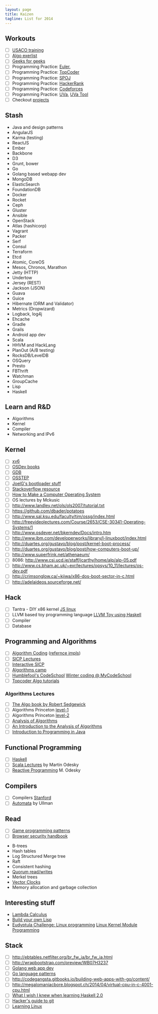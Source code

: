 ```yaml
---
layout: page
title: Kaizen
tagline: List for 2014
---
```


## Workouts

- [ ] [USACO training](http://train.usaco.org/usacogate)
- [ ] [Algo exerlist](https://code.google.com/p/prep/wiki/ExercisesList)
- [ ] [Geeks for geeks](http://www.geeksforgeeks.org/)
- [ ] Programming Practice: [Euler](http://projecteuler.net/),
- [ ] Programming Practice: [TopCoder](http://www.topcoder.com)
- [ ] Programming Practice: [SPOJ](http://www.spoj.com/)
- [ ] Programming Practice: [HackerRank](https://www.hackerrank.com/)
- [ ] Programming Practice: [Codeforces](http://codeforces.com/)
- [ ] Programming Practice: [UVa](http://uva.onlinejudge.org), [UVa Tool](http://uhunt.felix-halim.net/id/0)
- [ ] Checkout [projects](https://github.com/karan/Projects)

## Stash

- Java and design patterns
- AngularJS
- Karma (testing)
- ReactJS
- Ember
- Backbone
- D3
- Grunt, bower
- Go
- Golang based webapp dev
- MongoDB
- ElasticSearch
- FoundationDB
- Docker
- Rocket
- Ceph
- Gluster
- Ansible
- OpenStack
- Atlas (hashicorp)
- Vagrant
- Packer
- Serf
- Consul
- Terraform
- Etcd
- Atomic, CoreOS
- Mesos, Chronos, Marathon
- Jetty (HTTP)
- Undertow
- Jersey (REST)
- Jackson (JSON)
- Guava
- Guice
- Hibernate (ORM and Validator)
- Metrics (Dropwizard)
- Logback, log4j
- Ehcache
- Gradle
- Grails
- Android app dev
- Scala
- HHVM and HackLang
- PlanOut (A/B testing)
- RocksDB/LevelDB
- OSQuery
- Presto
- FBThrift
- Watchman
- GroupCache
- Lisp
- Haskell

## Learn and R&D

- Algorithms
- Kernel
- Compiler
- Networking and IPv6

## Kernel

- [ ] [xv6](http://pdos.csail.mit.edu/6.828/2012/xv6.html)
- [ ] [OSDev books](http://wiki.osdev.org/Books)
- [ ] [GDB](http://beej.us/guide/bggdb/)
- [ ] [OSSTEP](http://pages.cs.wisc.edu/~remzi/OSTEP/)
- [ ] [JoelG's bootloader stuff](http://joelgompert.com/OS/TableOfContents.htm)
- [ ] [Stackoverflow resource](http://stackoverflow.com/questions/43180/what-are-some-resources-for-getting-started-in-operating-system-development)
- [ ] [How to Make a Computer Operating System](http://samypesse.github.io/How-to-Make-a-Computer-Operating-System/)
- [ ] OS lectures by Mckusic
- [ ] http://www.landley.net/ols/ols2007/tutorial.txt
- [ ] https://github.com/dbader/potatoes
- [ ] http://www.sal.ksu.edu/faculty/tim/ossg/index.html
- [ ] http://freevideolectures.com/Course/2653/CSE-30341-Operating-Systems/1
- [ ] http://www.osdever.net/bkerndev/Docs/intro.htm
- [ ] http://www.ibm.com/developerworks/library/l-linuxboot/index.html
- [ ] http://duartes.org/gustavo/blog/post/kernel-boot-process/
- [ ] http://duartes.org/gustavo/blog/post/how-computers-boot-up/
- [ ] http://www.superfrink.net/athenaeum/
- [ ] 8086: http://www.csi.ucd.ie/staff/jcarthy/home/alp/alp-05.pdf
- [ ] http://www.cs.bham.ac.uk/~exr/lectures/opsys/10_11/lectures/os-dev.pdf
- [ ] http://crimsonglow.ca/~kjiwa/x86-dos-boot-sector-in-c.html
- [ ] http://adelaideos.sourceforge.net/

## Hack

- [ ] Tantra - DIY x86 kernel [JS linux](https://github.com/levskaya/jslinux-deobfuscated)
- [ ] LLVM based toy programming language [LLVM Toy using Haskell](http://www.stephendiehl.com/llvm/)
- [ ] Compiler
- [ ] Database

## Programming and Algorithms

- [ ] [Algorithm Coding](./algorithms.html) ([refernce impls](https://github.com/kennyledet/Algorithm-Implementations))
- [ ] [SICP Lectures](http://ocw.mit.edu/courses/electrical-engineering-and-computer-science/6-001-structure-and-interpretation-of-computer-programs-spring-2005/video-lectures/)
- [ ] [Interactive SICP](http://xuanji.appspot.com/isicp/index.html)
- [ ] [Algorithms camp](http://www.youtube.com/watch?v=vZ2Wn6Ly8Ok&playnext=1&list=PL713C10F05D6BB7BF)
- [ ] [Humblefool's CodeSchool](http://mycodeschool.com/problems) [Winter coding @ MyCodeSchool](http://wintercoding.mycodeschool.com/)
- [ ] [Topcoder Algo tutorials](http://community.topcoder.com/tc?module=Static&d1=tutorials&d2=alg_index)

### Algorithms Lectures

- [ ] [The Algo book by Robert Sedgewick](http://algs4.cs.princeton.edu/home/)
- [ ] Algorithms Princeton [level-1](https://class.coursera.org/algs4partI-003/lecture)
- [ ] Algorithms Princeton [level-2](https://class.coursera.org/algs4partII-002/lecture)
- [ ] [Analysis of Algorithms](https://www.coursera.org/course/aofa)
- [ ] [An Introduction to the Analysis of Algorithms](http://aofa.cs.princeton.edu/home/)
- [ ] [Introduction to Programming in Java](http://introcs.cs.princeton.edu/java/home/)

## Functional Programming

- [ ] [Haskell](http://www.scs.stanford.edu/11au-cs240h/)
- [ ] [Scala Lectures](https://class.coursera.org/progfun-003/lecture) by Martin Odesky
- [ ] [Reactive Programming](https://class.coursera.org/reactive-001/lecture) M. Odesky

## Compilers

- [ ] Compilers [Stanford](https://class.coursera.org/compilers-003/lecture)
- [ ] [Automata](https://class.coursera.org/automata-002/lecture) by Ullman

## Read

- [ ] [Game programming patterns](http://gameprogrammingpatterns.com/index.html)
- [ ] [Browser security handbook](https://code.google.com/p/browsersec/wiki/Part1)
- B-trees
- Hash tables
- Log Structured Merge tree
- Raft
- Consistent hashing
- [Quorum read/writes](https://en.wikipedia.org/wiki/Quorum_%28distributed_computing%29)
- Merkel trees
- [Vector Clocks](https://en.wikipedia.org/wiki/Vector_clock)
- Memory allocation and garbage collection

## Interesting stuff

- [Lambda Calculus](https://www.youtube.com/playlist?list=PL4A05CF0478DAD704)
- [Build your own Lisp](http://www.buildyourownlisp.com/contents)
- [Eudyptula Challenge: Linux programming](http://eudyptula-challenge.org/) [Linux Kernel Module Programming](http://www.tldp.org/LDP/lkmpg/2.4/html/book1.htm)

## Stack

- [ ] http://ebtables.netfilter.org/br_fw_ia/br_fw_ia.html
- [ ] http://wrapbootstrap.com/preview/WB07H3237
- [ ] [Golang web app dev](https://github.com/astaxie/build-web-application-with-golang/blob/master/en/eBook/preface.md)
- [ ] [Go language patterns](https://sites.google.com/site/gopatterns/)
- [ ] http://codegangsta.gitbooks.io/building-web-apps-with-go/content/
- [ ] http://megalomaniacbore.blogspot.ch/2014/04/virtual-cpu-in-c-4001-cpu.html
- [ ] [What I wish I knew when learning Haskell 2.0](http://dev.stephendiehl.com/hask/#cabal)
- [ ] [Hacker's guide to git](http://wildlyinaccurate.com/a-hackers-guide-to-git)
- [ ] [Learning Linux](http://www.tldp.org/LDP/tlk/tlk-toc.html)
